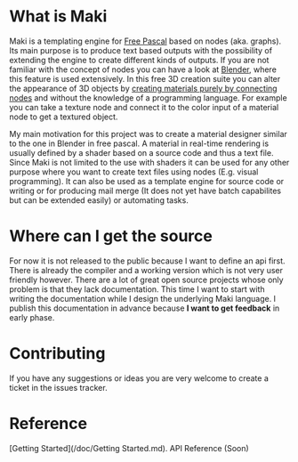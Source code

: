 # What is Maki

Maki is a templating engine for [Free Pascal](https://www.freepascal.org) based on nodes (aka. graphs). Its main purpose is to produce text based outputs with the possibility of extending the engine to create different kinds of outputs. If you are not familiar with the concept of nodes you can have a look at [Blender](https://www.blender.org), where this feature is used extensively. In this free 3D creation suite you can alter the appearance of 3D objects by [creating materials purely by connecting nodes](https://docs.blender.org/manual/en/2.79/render/blender_render/materials/nodes/introduction.html) and without the knowledge of a programming language. For example you can take a texture node and connect it to the color input of a material node to get a textured object.

My main motivation for this project was to create a material designer similar to the one in Blender in free pascal. A material in real-time rendering is usually defined by a shader based on a source code and thus a text file. Since Maki is not limited to the use with shaders it can be used for any other purpose where you want to create text files using nodes (E.g. visual programming). It can also be used as a template engine for source code or writing or for producing mail merge (It does not yet have batch capabilites but can be extended easily) or automating tasks.

# Where can I get the source

For now it is not released to the public because I want to define an api first. There is already the compiler and a working version which is not very user friendly however. There are a lot of great open source projects whose only problem is that they lack documentation. This time I want to start with writing the documentation while I design the underlying Maki language. I publish this documentation in advance because **I want to get feedback** in early phase. 

# Contributing

If you have any suggestions or ideas you are very welcome to create a ticket in the issues tracker. 

# Reference

[Getting Started](/doc/Getting Started.md).
API Reference (Soon)
